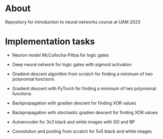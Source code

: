 # About

Repository for introduction to neural networks course at UAM 2023

# Implementation tasks

* Neuron model McCullocha-Pittsa for logic gates

* Deep neural network for logic gates with sigmoid activation

* Gradient descent algorithm from scratch for finding a minimum of two polynomial functions

* Gradient descent with PyTorch for finding a minimum of two polynomial functions

* Backpropagation with gradien descent for finding XOR values

* Backpropagation with stochastic gradien descent for finding XOR values

* Autoencoder for 3x3 black and white images with GD and BP

* Convolution and pooling from scratch for 5x5 black and white images